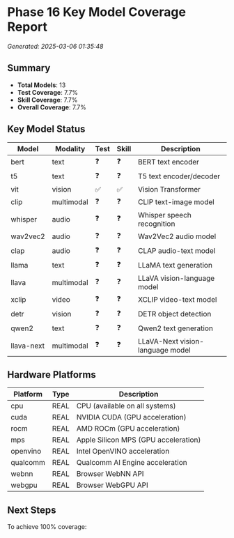 # Phase 16 Key Model Coverage Report

*Generated: 2025-03-06 01:35:48*

## Summary

- **Total Models**: 13
- **Test Coverage**: 7.7%
- **Skill Coverage**: 7.7%
- **Overall Coverage**: 7.7%

## Key Model Status

| Model | Modality | Test | Skill | Description |
|-------|----------|------|-------|-------------|
| bert | text | ❓ | ❓ | BERT text encoder |
| t5 | text | ❓ | ❓ | T5 text encoder/decoder |
| vit | vision | ✅ | ✅ | Vision Transformer |
| clip | multimodal | ❓ | ❓ | CLIP text-image model |
| whisper | audio | ❓ | ❓ | Whisper speech recognition |
| wav2vec2 | audio | ❓ | ❓ | Wav2Vec2 audio model |
| clap | audio | ❓ | ❓ | CLAP audio-text model |
| llama | text | ❓ | ❓ | LLaMA text generation |
| llava | multimodal | ❓ | ❓ | LLaVA vision-language model |
| xclip | video | ❓ | ❓ | XCLIP video-text model |
| detr | vision | ❓ | ❓ | DETR object detection |
| qwen2 | text | ❓ | ❓ | Qwen2 text generation |
| llava-next | multimodal | ❓ | ❓ | LLaVA-Next vision-language model |

## Hardware Platforms

| Platform | Type | Description |
|----------|------|-------------|
| cpu | REAL | CPU (available on all systems) |
| cuda | REAL | NVIDIA CUDA (GPU acceleration) |
| rocm | REAL | AMD ROCm (GPU acceleration) |
| mps | REAL | Apple Silicon MPS (GPU acceleration) |
| openvino | REAL | Intel OpenVINO acceleration |
| qualcomm | REAL | Qualcomm AI Engine acceleration |
| webnn | REAL | Browser WebNN API |
| webgpu | REAL | Browser WebGPU API |

## Next Steps

To achieve 100% coverage:

